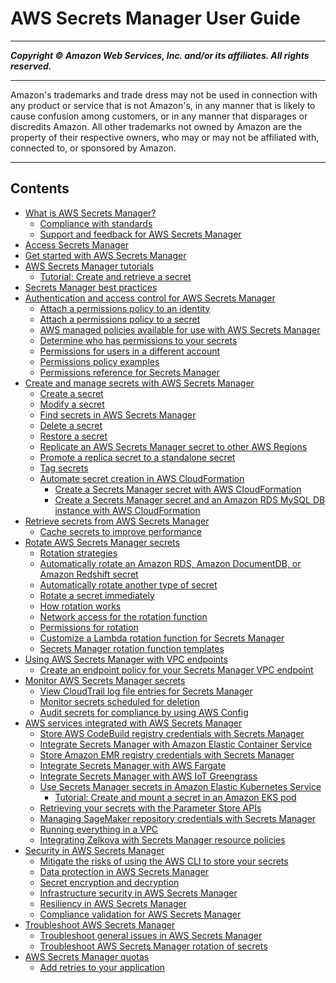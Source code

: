 # AWS Secrets Manager User Guide

-----
*****Copyright &copy; Amazon Web Services, Inc. and/or its affiliates. All rights reserved.*****

-----
Amazon's trademarks and trade dress may not be used in 
     connection with any product or service that is not Amazon's, 
     in any manner that is likely to cause confusion among customers, 
     or in any manner that disparages or discredits Amazon. All other 
     trademarks not owned by Amazon are the property of their respective
     owners, who may or may not be affiliated with, connected to, or 
     sponsored by Amazon.

-----
## Contents
+ [What is AWS Secrets Manager?](intro.md)
   + [Compliance with standards](asm_compliance.md)
   + [Support and feedback for AWS Secrets Manager](support-and-feedback.md)
+ [Access Secrets Manager](asm_access.md)
+ [Get started with AWS Secrets Manager](getting-started.md)
+ [AWS Secrets Manager tutorials](tutorials.md)
   + [Tutorial: Create and retrieve a secret](tutorials_basic.md)
+ [Secrets Manager best practices](best-practices.md)
+ [Authentication and access control for AWS Secrets Manager](auth-and-access.md)
   + [Attach a permissions policy to an identity](auth-and-access_iam-policies.md)
   + [Attach a permissions policy to a secret](auth-and-access_resource-policies.md)
   + [AWS managed policies available for use with AWS Secrets Manager](reference_available-policies.md)
   + [Determine who has permissions to your secrets](determine-acccess_examine-iam-policies.md)
   + [Permissions for users in a different account](auth-and-access_examples_cross.md)
   + [Permissions policy examples](auth-and-access_examples.md)
   + [Permissions reference for Secrets Manager](reference_iam-permissions.md)
+ [Create and manage secrets with AWS Secrets Manager](managing-secrets.md)
   + [Create a secret](manage_create-basic-secret.md)
   + [Modify a secret](manage_update-secret.md)
   + [Find secrets in AWS Secrets Manager](manage_search-secret.md)
   + [Delete a secret](manage_delete-secret.md)
   + [Restore a secret](manage_restore-secret.md)
   + [Replicate an AWS Secrets Manager secret to other AWS Regions](create-manage-multi-region-secrets.md)
   + [Promote a replica secret to a standalone secret](standalone-secret.md)
   + [Tag secrets](managing-secrets_tagging.md)
   + [Automate secret creation in AWS CloudFormation](integrating_cloudformation.md)
      + [Create a Secrets Manager secret with AWS CloudFormation](cfn-example_secret.md)
      + [Create a Secrets Manager secret and an Amazon RDS MySQL DB instance with AWS CloudFormation](cfn-example_RDSsecret.md)
+ [Retrieve secrets from AWS Secrets Manager](retrieving-secrets.md)
   + [Cache secrets to improve performance](use-client-side-caching.md)
+ [Rotate AWS Secrets Manager secrets](rotating-secrets.md)
   + [Rotation strategies](rotating-secrets_strategies.md)
   + [Automatically rotate an Amazon RDS, Amazon DocumentDB, or Amazon Redshift secret](rotate-secrets_turn-on-for-db.md)
   + [Automatically rotate another type of secret](rotate-secrets_turn-on-for-other.md)
   + [Rotate a secret immediately](rotate-secrets_now.md)
   + [How rotation works](rotate-secrets_how.md)
   + [Network access for the rotation function](rotation-network-rqmts.md)
   + [Permissions for rotation](rotating-secrets-required-permissions-function.md)
   + [Customize a Lambda rotation function for Secrets Manager](rotate-secrets_customize.md)
   + [Secrets Manager rotation function templates](reference_available-rotation-templates.md)
+ [Using AWS Secrets Manager with VPC endpoints](vpc-endpoint-overview.md)
   + [Create an endpoint policy for your Secrets Manager VPC endpoint](vpc-endpoint-policy.md)
+ [Monitor AWS Secrets Manager secrets](monitoring.md)
   + [View CloudTrail log file entries for Secrets Manager](retrieve-ct-entries.md)
   + [Monitor secrets scheduled for deletion](monitoring_cloudwatch_deleted-secrets.md)
   + [Audit secrets for compliance by using AWS Config](configuring-awsconfig-rules.md)
+ [AWS services integrated with AWS Secrets Manager](integrating.md)
   + [Store AWS CodeBuild registry credentials with Secrets Manager](integrating-codebuild.md)
   + [Integrate Secrets Manager with Amazon Elastic Container Service](integrating-ecs.md)
   + [Store Amazon EMR registry credentials with Secrets Manager](integrating-emr.md)
   + [Integrate Secrets Manager with AWS Fargate](integrating-fargate.md)
   + [Integrate Secrets Manager with AWS IoT Greengrass](integrating-greengrass.md)
   + [Use Secrets Manager secrets in Amazon Elastic Kubernetes Service](integrating_csi_driver.md)
      + [Tutorial: Create and mount a secret in an Amazon EKS pod](integrating_csi_driver_tutorial.md)
   + [Retrieving your secrets with the Parameter Store APIs](integrating_parameterstore.md)
   + [Managing SageMaker repository credentials with Secrets Manager](integrating-sagemaker.md)
   + [Running everything in a VPC](integrating_vpc.md)
   + [Integrating Zelkova with Secrets Manager resource policies](integrating-zelkova.md)
+ [Security in AWS Secrets Manager](security.md)
   + [Mitigate the risks of using the AWS CLI to store your secrets](security_cli-exposure-risks.md)
   + [Data protection in AWS Secrets Manager](data-protection.md)
   + [Secret encryption and decryption](security-encryption.md)
   + [Infrastructure security in AWS Secrets Manager](infrastructure-security.md)
   + [Resiliency in AWS Secrets Manager](disaster-recovery-resiliency.md)
   + [Compliance validation for AWS Secrets Manager](secretsmanager-compliance.md)
+ [Troubleshoot AWS Secrets Manager](troubleshoot.md)
   + [Troubleshoot general issues in AWS Secrets Manager](troubleshoot_general.md)
   + [Troubleshoot AWS Secrets Manager rotation of secrets](troubleshoot_rotation.md)
+ [AWS Secrets Manager quotas](reference_limits.md)
   + [Add retries to your application](quotas_throttling.md)